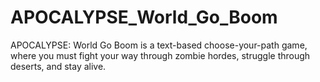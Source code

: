 # APOCALYPSE_World_Go_Boom
APOCALYPSE: World Go Boom is a text-based choose-your-path game, where you must fight your way through zombie hordes, struggle through deserts, and stay alive.
